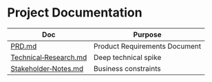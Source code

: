 # Project Documentation

| Doc | Purpose |
|-----|---------|
| [PRD.md](./PRD.md) | Product Requirements Document |
| [Technical‑Research.md](./Technical‑Research.md) | Deep technical spike |
| [Stakeholder‑Notes.md](./Stakeholder‑Notes.md) | Business constraints |

